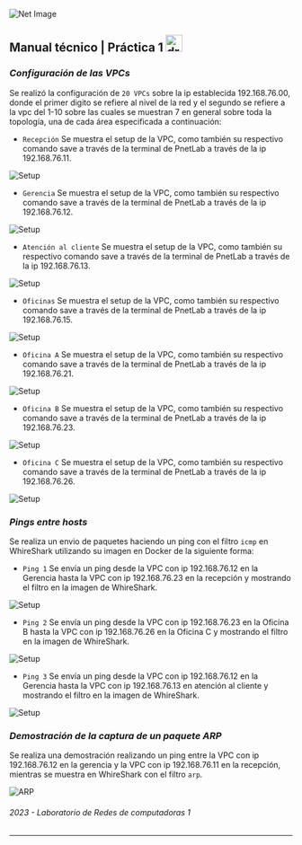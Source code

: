 ![Net Image](https://www.tokioschool.com/wp-content/uploads/2021/05/TOKIOBLOG-tipos-de-redes-informaticas-0123.jpg "Banner | Network Image")

## Manual técnico | Práctica 1 <img src="https://media.tenor.com/dHk-LfzHrtwAAAAi/linux-computer.gif" alt="drawing" width="30"/>

### _Configuración de las VPCs_
Se realizó la configuración de `20 VPCs` sobre la ip establecida 192.168.76.00, donde el primer digito se refiere al nivel de la red y el segundo se refiere a la vpc del 1-10 sobre las cuales se muestran 7 en general sobre toda la topología, una de cada área especificada a continuación:

- `Recepción` Se muestra el setup de la VPC, como también su respectivo comando save a través de la terminal de PnetLab a través de la ip 192.168.76.11.

![Setup](setup_00.png)

- `Gerencia` Se muestra el setup de la VPC, como también su respectivo comando save a través de la terminal de PnetLab a través de la ip 192.168.76.12.

![Setup](setup_01.png)

- `Atención al cliente` Se muestra el setup de la VPC, como también su respectivo comando save a través de la terminal de PnetLab a través de la ip 192.168.76.13.

![Setup](setup_04.png)

- `Oficinas` Se muestra el setup de la VPC, como también su respectivo comando save a través de la terminal de PnetLab a través de la ip 192.168.76.15.

![Setup](setup_05.png)

- `Oficina A` Se muestra el setup de la VPC, como también su respectivo comando save a través de la terminal de PnetLab a través de la ip 192.168.76.21.

![Setup](setup_06.png)

- `Oficina B` Se muestra el setup de la VPC, como también su respectivo comando save a través de la terminal de PnetLab a través de la ip 192.168.76.23.

![Setup](setup_02.png)

- `Oficina C` Se muestra el setup de la VPC, como también su respectivo comando save a través de la terminal de PnetLab a través de la ip 192.168.76.26.

![Setup](setup_03.png)

### _Pings entre hosts_

Se realiza un envio de paquetes haciendo un ping con el filtro `icmp` en WhireShark utilizando su imagen en Docker de la siguiente forma:

- `Ping 1` Se envía un ping desde la VPC con ip 192.168.76.12 en la Gerencia hasta la VPC con ip 192.168.76.23 en la recepción y mostrando el filtro en la imagen de WhireShark.

![Setup](icmp_00.png)

- `Ping 2` Se envía un ping desde la VPC con ip 192.168.76.23 en la Oficina B hasta la VPC con ip 192.168.76.26 en la Oficina C y mostrando el filtro en la imagen de WhireShark.

![Setup](icmp_01.png)

- `Ping 3` Se envía un ping desde la VPC con ip 192.168.76.12 en la Gerencia hasta la VPC con ip 192.168.76.13 en atención al cliente y mostrando el filtro en la imagen de WhireShark.

![Setup](icmp_02.png)

### _Demostración de la captura de un paquete ARP_
Se realiza una demostración realizando un ping entre la VPC con ip 192.168.76.12 en la gerencia y la VPC con ip 192.168.76.11 en la recepción, mientras se muestra en WhireShark con el filtro `arp`.

![ARP](arp_00.png)

###### _2023 - Laboratorio de Redes de computadoras 1_
---

